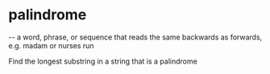 # palindrome

-- a word, phrase, or sequence that reads the same backwards as forwards, e.g. madam or nurses run

Find the longest substring in a string that is a palindrome
